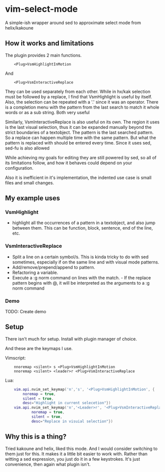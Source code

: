 # vim-select-mode

A simple-ish wrapper around sed to approximate select mode from
helix/kakoune

## How it works and limitations
The plugin provides 2 main functions.
``` vim
    <Plug>VsmHighlightInMotion
```
And
``` vim
    <Plug>VsmInteractiveReplace
```

They can be used separately from each other. While in hx/kak selection must be
followed by a replace, I find that VsmHighlight is useful by itself. Also, the
selection can be repeated with a '.' since it was an operator. There is a
completion menu with the pattern from the last search to match it whole words or
as a sub string. Both very useful

Similarly, VsmInteractiveReplace is also useful on its own. The region it uses
is the last visual selection, thus it can be expanded manually beyond the strict
boundaries of a textobject. The pattern is the last searched pattern. So a
replace can happen multiple time with the same pattern. But what the pattern is
replaced with should be entered every time. Since it uses sed, sed-fu is also
allowed

While achieving my goals for editing they are still powered by sed,
so all of its limitations follow, and how it behaves could depend on
your configuration.

Also it is inefficient in it's implementation, the indented use case is
small files and small changes. 

## My example uses
### VsmHighlight
- highlight all the occurrences of a pattern in a textobject, and also jump
  between them. This can be function, block, sentence, end of the line, etc.

### VsmInteractiveReplace
- Split a line on a certain symbol/s. This is kinda tricky to do with sed
  sometimes, especially if on the same line and with visual mode patterns.
- Add/remove/prepend/append to pattern.
- Refactoring a variable.
- Execute a :g norm command on lines with the match. - If the replace pattern
  begins with @, it will be interpreted as the arguments to a :g norm command


### Demo
TODO: Create demo

## Setup
There isn't much for setup. Install with plugin manager of choice.

And these are the keymaps I use.

Vimscript:
``` vim
    nnoremap <silent> s <Plug>VsmHighlightInMotion
    nnoremap <silent> <leader>r <Plug>VsmInteractiveReplace
```

Lua:
``` lua
    vim.api.nvim_set_keymap('n','s', '<Plug>VsmHighlightInMotion', {
        noremap = true,
        silent = true,
        desc="Highlight in current selecetion"})
    vim.api.nvim_set_keymap('n','<Leader>r', '<Plug>VsmInteractiveReplace',{
            noremap = true,
            silent = true,
            desc="Replace in visuial selection"})
```

## Why this is a thing?
Tried kakoune and helix, liked this mode. And I would consider switching
to them just for this. It makes it a little bit easier to work with. Rather
than witting a sed expression, you just do it in a few keystrokes. It's
just convenience, then again what plugin isn't.
